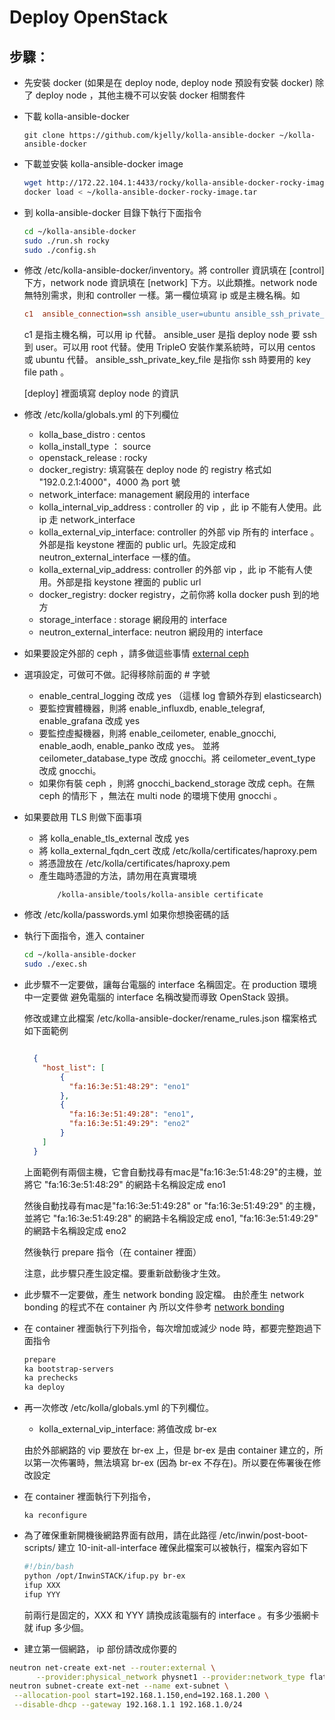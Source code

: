 # Deploy OpenStack


## 步驟：

- 先安裝 docker (如果是在 deploy node, deploy node 預設有安裝 docker)
  除了 deploy node ，其他主機不可以安裝 docker 相關套件


- 下載 kolla-ansible-docker

  ```
  git clone https://github.com/kjelly/kolla-ansible-docker ~/kolla-ansible-docker
  ```

- 下載並安裝 kolla-ansible-docker image

  ```bash
  wget http://172.22.104.1:4433/rocky/kolla-ansible-docker-rocky-image.tar -O kolla-ansible-docker-rocky-image.tar
  docker load < ~/kolla-ansible-docker-rocky-image.tar
  ```

- 到 kolla-ansible-docker 目錄下執行下面指令

    ```bash
    cd ~/kolla-ansible-docker
    sudo ./run.sh rocky
    sudo ./config.sh
    ```

- 修改 /etc/kolla-ansible-docker/inventory。將 controller 資訊填在 [control]下方，network node 資訊填在
  [network] 下方。以此類推。network node 無特別需求，則和 controller 一樣。第一欄位填寫 ip 或是主機名稱。如

    ```ini
    c1  ansible_connection=ssh ansible_user=ubuntu ansible_ssh_private_key_file=/etc/kolla-ansible-docker/my ansible_become_user=root ansible_become=true validate_certs=False host_key_checking=False
    ```

  c1 是指主機名稱，可以用 ip 代替。
  ansible_user 是指 deploy node 要 ssh 到 user。可以用 root 代替。使用 TripleO 安裝作業系統時，可以用 centos 或 ubuntu 代替。
  ansible_ssh_private_key_file 是指你 ssh 時要用的 key file path 。

  [deploy] 裡面填寫 deploy node 的資訊

- 修改 /etc/kolla/globals.yml 的下列欄位
    - kolla_base_distro : centos
    - kolla_install_type ： source
    - openstack_release : rocky
    - docker_registry: 填寫裝在 deploy node 的 registry 格式如 "192.0.2.1:4000"，4000 為 port 號
    - network_interface: management 網段用的 interface
    - kolla_internal_vip_address : controller 的 vip ，此 ip 不能有人使用。此 ip 走 network_interface
    - kolla_external_vip_interface: controller 的外部 vip 所有的 interface 。外部是指 keystone 裡面的 public url。先設定成和 neutron_external_interface 一樣的值。
    - kolla_external_vip_address: controller 的外部 vip ，此 ip 不能有人使用。外部是指 keystone 裡面的 public url
    - docker_registry: docker registry，之前你將 kolla docker push 到的地方
    - storage_interface : storage 網段用的 interface
    - neutron_external_interface: neutron 網段用的 interface

- 如果要設定外部的 ceph ，請多做這些事情 [external ceph](https://github.com/kjelly/kolla-doc/blob/master/external_ceph.md)

- 選項設定，可做可不做。記得移除前面的 # 字號
  - enable_central_logging 改成 yes （這樣 log 會額外存到 elasticsearch)
  - 要監控實體機器，則將 enable_influxdb, enable_telegraf, enable_grafana 改成 yes
  - 要監控虛擬機器，則將 enable_ceilometer, enable_gnocchi, enable_aodh, enable_panko 改成 yes。
    並將 ceilometer_database_type 改成 gnocchi。將 ceilometer_event_type 改成 gnocchi。
  - 如果你有裝 ceph ，則將 gnocchi_backend_storage 改成 ceph。在無 ceph 的情形下
    ，無法在 multi node 的環境下使用 gnocchi 。

- 如果要啟用 TLS 則做下面事項

  - 將 kolla_enable_tls_external 改成 yes
  - 將 kolla_external_fqdn_cert 改成 /etc/kolla/certificates/haproxy.pem
  - 將憑證放在 /etc/kolla/certificates/haproxy.pem
  - 產生臨時憑證的方法，請勿用在真實環境
    ```
        /kolla-ansible/tools/kolla-ansible certificate
    ```

- 修改 /etc/kolla/passwords.yml 如果你想換密碼的話

- 執行下面指令，進入 container

  ```bash
  cd ~/kolla-ansible-docker
  sudo ./exec.sh
  ```

- 此步驟不一定要做，讓每台電腦的 interface 名稱固定。在 production 環境中一定要做
  避免電腦的 interface 名稱改變而導致 OpenStack 毀損。

  修改或建立此檔案 /etc/kolla-ansible-docker/rename_rules.json
  檔案格式如下面範例

  ```json

    {
      "host_list": [
          {
            "fa:16:3e:51:48:29": "eno1"
          },
          {
            "fa:16:3e:51:49:28": "eno1",
            "fa:16:3e:51:49:29": "eno2"
          }
      ]
    }

  ```
  上面範例有兩個主機，它會自動找尋有mac是"fa:16:3e:51:48:29"的主機，並將它
  "fa:16:3e:51:48:29" 的網路卡名稱設定成 eno1

  然後自動找尋有mac是"fa:16:3e:51:49:28" or "fa:16:3e:51:49:29" 的主機，並將它
  "fa:16:3e:51:49:28" 的網路卡名稱設定成 eno1, "fa:16:3e:51:49:29" 的網路卡名稱設定成 eno2

  然後執行 prepare 指令（在 container 裡面）

  注意，此步驟只產生設定檔。要重新啟動後才生效。


- 此步驟不一定要做，產生 network bonding 設定檔。
  由於產生 network bonding 的程式不在 container 內
  所以文件參考 [network bonding](https://github.com/kjelly/kolla-doc/blob/master/network-bonding.md)



- 在 container 裡面執行下列指令，每次增加或減少 node 時，都要完整跑過下面指令

    ```bash
    prepare
    ka bootstrap-servers
    ka prechecks
    ka deploy
    ```

- 再一次修改 /etc/kolla/globals.yml 的下列欄位。

    - kolla_external_vip_interface: 將值改成 br-ex

  由於外部網路的 vip 要放在 br-ex 上，但是 br-ex 是由 container 建立的，所以第一次佈署時，無法填寫 br-ex
  (因為 br-ex 不存在)。所以要在佈署後在修改設定

- 在 container 裡面執行下列指令，

    ```
    ka reconfigure
    ```

- 為了確保重新開機後網路界面有啟用，請在此路徑 /etc/inwin/post-boot-scripts/ 建立 10-init-all-interface
  確保此檔案可以被執行，檔案內容如下

  ```bash
  #!/bin/bash
  python /opt/InwinSTACK/ifup.py br-ex
  ifup XXX
  ifup YYY

  ```

  前兩行是固定的，XXX 和 YYY 請換成該電腦有的 interface 。有多少張網卡就 ifup 多少個。



- 建立第一個網路， ip 部份請改成你要的

```bash
neutron net-create ext-net --router:external \
      --provider:physical_network physnet1 --provider:network_type flat
neutron subnet-create ext-net --name ext-subnet \
 --allocation-pool start=192.168.1.150,end=192.168.1.200 \
 --disable-dhcp --gateway 192.168.1.1 192.168.1.0/24
```

